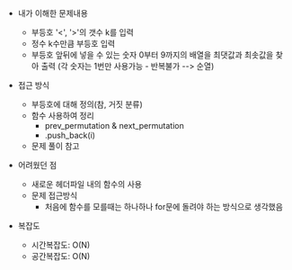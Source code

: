 - 내가 이해한 문제내용
	- 부등호 '<', '>'의 갯수 k를 입력
	- 정수 k수만큼 부등호 입력
	- 부등호 앞뒤에 넣을 수 있는 숫자 0부터 9까지의 배열을 최댓값과 최솟값을 찾아 출력 (각 숫자는 1번만 사용가능 - 반복불가 --> 순열)

- 접근 방식
	- 부등호에 대해 정의(참, 거짓 분류)
	- 함수 사용하여 정리 
		- prev_permutation & next_permutation
		- .push_back(i)
	- 문제 풀이 참고

- 어려웠던 점
	- 새로운 헤더파일 내의 함수의 사용
	- 문제 접근방식
		- 처음에 함수를 모를때는 하나하나 for문에 돌려야 하는 방식으로 생각했음

- 복잡도
	- 시간복잡도: O(N)
	- 공간복잡도: O(N)